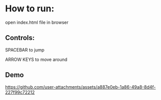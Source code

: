 # How to run:

open index.html file in browser

## Controls:

SPACEBAR to jump

ARROW KEYS to move around

## Demo

https://github.com/user-attachments/assets/a887e0eb-1a86-49a8-8d4f-227f99c72212
